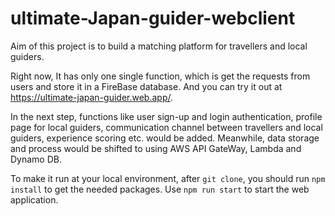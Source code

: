 # ultimate-Japan-guider-webclient
Aim of this project is to build a matching platform for travellers and local guiders.

Right now, It has only one single function, which is get the requests from users and store it in a FireBase database. And you can try it out at https://ultimate-japan-guider.web.app/.

In the next step, functions like user sign-up and login authentication, profile page for local guiders, communication channel between travellers and local guiders, experience scoring etc. would be added.
Meanwhile, data storage and process would be shifted to using AWS API GateWay, Lambda and Dynamo DB.

To make it run at your local environment, after `git clone`, you should run `npm install` to get the needed packages.
Use `npm run start` to start the web application.

